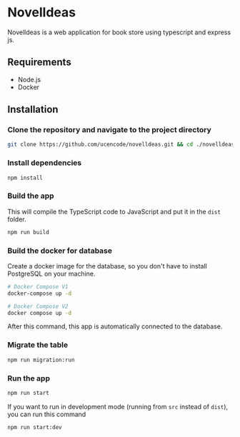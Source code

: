 # Novelldeas
Novelldeas is a web application for book store using typescript and express js.

## Requirements
- Node.js
- Docker

## Installation

### Clone the repository and navigate to the project directory
```bash
git clone https://github.com/ucencode/novelldeas.git && cd ./novelldeas
```

### Install dependencies
```bash
npm install
```

### Build the app
This will compile the TypeScript code to JavaScript and put it in the `dist` folder.
```bash
npm run build
```

### Build the docker for database
Create a docker image for the database, so you don't have to install PostgreSQL on your machine.

```bash
# Docker Compose V1
docker-compose up -d

# Docker Compose V2
docker compose up -d
```
After this command, this app is automatically connected to the database.

### Migrate the table
```bash
npm run migration:run
```

### Run the app
```bash
npm run start
```

If you want to run in development mode (running from `src` instead of `dist`), you can run this command
```bash
npm run start:dev
```